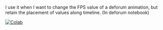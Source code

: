 I use it when I want to change the FPS value of a deforum animation, but retain the placement of values along timeline. (In deforum notebook)

<p align="left">
    <a href="https://colab.research.google.com/github/trippyvortex/Keyframe_FPS_Variator/blob/main/Keyframe_FPS_Variator.ipynb"><img alt="Colab" src="https://colab.research.google.com/assets/colab-badge.svg"></a>  
</p>
